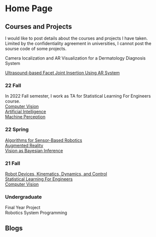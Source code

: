 # Home Page

## Courses and Projects
I would like to post details about the courses and projects I have taken. Limited by the confidentiality agreement in universities, I cannot post the sourse code of some projects.

Camera localization and AR Visualization for a Dermatology Diagnosis System

[Ultrasound-based Facet Joint Insertion Using AR System](./Projects/Facet_Joint_Injection.html)

### 22 Fall
In 2022 Fall semester, I work as TA for Statistical Learning For Engineers course.  
[Computer Vision](./Courses_Projects/Computer_Vision_22Fall/Computer_Vision.html)   
[Artificial Intelligence](./Courses_Projects/Artificial_Intelligence/Artificial_Intelligence.html)    
[Machine Perception](./Courses_Projects/Machine_Perception/Machine_Perception.html)   
 
### 22 Spring
[Algorithms for Sensor-Based Robotics](./Courses_Projects/Algorithms_for_Sensor-Based_Robotics/ASBR.html)   
[Augmented Reality](./Courses_Projects/Augmented_Reality/AR.html)  
[Vision as Bayesian Inference](./Courses_Projects/Vision_as_Bayesian_Inference/VBI.html)

### 21 Fall
[Robot Devices, Kinematics, Dynamics, and Control](./Courses_Projects/RDKDC/RDKDC.html)  
[Statistical Learning For Engineers](./Courses_Projects/Statistical_Learning/Statistical_Learning.html)  
[Computer Vision](./Courses_Projects/Computer_Vision/Computer_Vision.html)

### Undergraduate
Final Year Project  
Robotics System Programming

## Blogs
